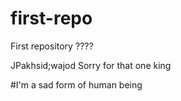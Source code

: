 # first-repo
First repository ????

JPakhsid;wajod Sorry for that one king

#I'm a sad form of human being
